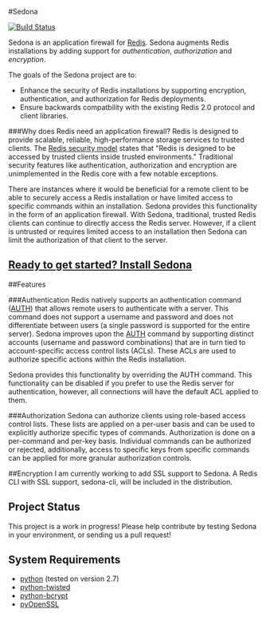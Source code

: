 #Sedona

[![Build Status](https://travis-ci.org/urbanski/sedona.png?branch=master)](https://travis-ci.org/urbanski/sedona)

Sedona is an application firewall for [Redis](http://redis.io). Sedona augments Redis installations by adding support for *authentication*, *authorization* and *encryption*.

The goals of the Sedona project are to:

* Enhance the security of Redis installations by supporting encryption, authentication, and authorization for Redis deployments.
* Ensure backwards compatbility with the existing Redis 2.0 protocol and client libraries.

###Why does Redis need an application firewall?
Redis is designed to provide scalable, reliable, high-performance storage services to trusted clients. The [Redis security model](http://redis.io/topics/security) states that "Redis is designed to be accessed by trusted clients inside trusted environments." Traditional security features like authentication, authorization and encryption are unimplemented in the Redis core with a few notable exceptions.

There are instances where it would be beneficial for a remote client to be able to securely access a Redis installation or have limited access to specific commands within an installation. Sedona provides this functionality in the form of an application firewall. With Sedona, traditional, trusted Redis clients can continue to directly access the Redis server. However, if a client is untrusted or requires limited access to an installation then Sedona can limit the authorization of that client to the server.

## [Ready to get started? Install Sedona](https://github.com/urbanski/sedona/INSTALL.md)

##Features

###Authentication
Redis natively supports an authentication command \([AUTH](http://redis.io/commands/auth)\) that allows remote users to authenticate with a server. This command does not support a username and password and does not differentiate between users (a single password is supported for the entire server). Sedona improves upon the [AUTH](http://redis.io/commands/auth) command by supporting distinct accounts (username and password combinations) that are in turn tied to account-specific access control lists (ACLs). These ACLs are used to authorize specific actions within the Redis installation.

Sedona provides this functionality by overriding the AUTH command. This functionality can be disabled if you prefer to use the Redis server for authentication, however, all connections will have the default ACL applied to them.

###Authorization
Sedona can authorize clients using role-based access control lists. These lists are applied on a per-user basis and can be used to explicitly authorize specific types of commands. Authorization is done on a per-command and per-key basis. Individual commands can be authorized or rejected, additionally, access to specific keys from specific commands can be applied for more granular authorization controls.

##Encryption
I am currently working to add SSL support to Sedona. A Redis CLI with SSL support, sedona-cli, will be included in the distribution.

## Project Status

This project is a work in progress! Please help contribute by testing Sedona in your environment, or sending us a pull request!

## System Requirements

* [python](http://www.python.org) (tested on version 2.7)
* [python-twisted](https://pypi.python.org/pypi/Twisted)
* [python-bcrypt](http://www.mindrot.org/projects/py-bcrypt/)
* [pyOpenSSL](https://pypi.python.org/pypi/pyOpenSSL)
